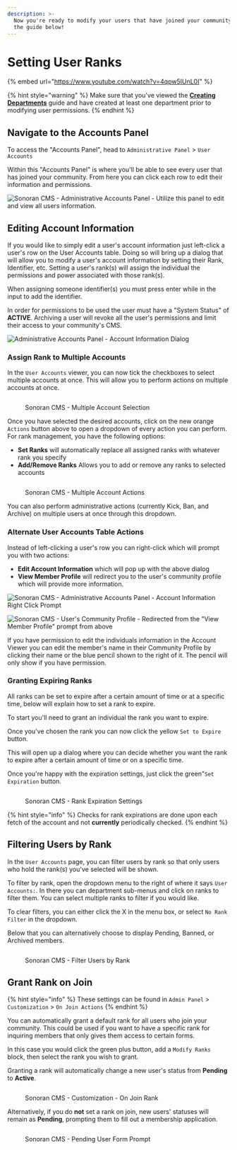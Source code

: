 ```yaml
---
description: >-
  Now you're ready to modify your users that have joined your community. Follow
  the guide below!
---
```


# Setting User Ranks

{% embed url="https://www.youtube.com/watch?v=4qpw5IUnL0I" %}

{% hint style="warning" %}
Make sure that you've viewed the [**Creating Departments**](creating-departments.md) guide and have created at least one department prior to modifying user permissions.
{% endhint %}

## Navigate to the Accounts Panel

To access the "Accounts Panel", head to `Administrative Panel` > `User Accounts`

Within this "Accounts Panel" is where you'll be able to see every user that has joined your community. From here you can click each row to edit their information and permissions.

![Sonoran CMS - Administrative Accounts Panel - Utilize this panel to edit and view all users information.](../../.gitbook/assets/CMS_UserAccsList.png)

## Editing Account Information

If you would like to simply edit a user's account information just left-click a user's row on the User Accounts table. Doing so will bring up a dialog that will allow you to modify a user's account information by setting their Rank, Identifier, etc. Setting a user's rank(s) will assign the individual the permissions and power associated with those rank(s).

When assigning someone identifier(s) you must press enter while in the input to add the identifier.

In order for permissions to be used the user must have a "System Status" of **ACTIVE**. Archiving a user will revoke all the user's permissions and limit their access to your community's CMS.

![Administrative Accounts Panel - Account Information Dialog](../../.gitbook/assets/CMS_EditAccInfo2.png)

### Assign Rank to  Multiple Accounts

In the `User Accounts` viewer, you can now tick the checkboxes to select multiple accounts at once. This will allow you to perform actions on multiple accounts at once.

<figure><img src="../../.gitbook/assets/CMS_SelectAccs.png" alt=""><figcaption><p>Sonoran CMS - Multiple Account Selection</p></figcaption></figure>

Once you have selected the desired accounts, click on the new orange `Actions` button above to open a dropdown of every action you can perform. For rank management, you have the following options:

* **Set Ranks** will automatically replace all assigned ranks with whatever rank you specify
* **Add/Remove Ranks** Allows you to add or remove any ranks to selected accounts

<figure><img src="../../.gitbook/assets/CMS_MultiAccActions.png" alt=""><figcaption><p>Sonoran CMS - Multiple Account Actions</p></figcaption></figure>

You can also perform administrative actions (currently Kick, Ban, and Archive) on multiple users at once through this dropdown.

### Alternate User Accounts Table Actions

Instead of left-clicking a user's row you can right-click which will prompt you with two actions:

* **Edit Account Information** which will pop up with the above dialog
* **View Member Profile** will redirect you to the user's community profile which will provide more information.

![Sonoran CMS - Administrative Accounts Panel - Account Information Right Click Prompt](../../.gitbook/assets/CMS_UserAccsListRC.png)

![Sonoran CMS - User's Community Profile - Redirected from the "View Member Profile" prompt from above](../../.gitbook/assets/CMS_UserProfile.png)

If you have permission to edit the individuals information in the Account Viewer you can edit the member's name in their Community Profile by clicking their name or the blue pencil shown to the right of it. The pencil will only show if you have permission.

### Granting Expiring Ranks

All ranks can be set to expire after a certain amount of time or at a specific time, below will explain how to set a rank to expire.

To start you'll need to grant an individual the rank you want to expire.

Once you've chosen the rank you can now click the yellow `Set to Expire` button.

This will open up a dialog where you can decide whether you want the rank to expire after a certain amount of time or on a specific time.

Once you're happy with the expiration settings, just click the green"`Set Expiration` button.

<figure><img src="https://i.imgur.com/N5bYqeH.png" alt=""><figcaption><p>Sonoran CMS - Rank Expiration Settings</p></figcaption></figure>

{% hint style="info" %}
Checks for rank expirations are done upon each fetch of the account and not **currently** periodically checked.
{% endhint %}

## Filtering Users by Rank

In the `User Accounts` page, you can filter users by rank so that only users who hold the rank(s) you've selected will be shown.

To filter by rank, open the dropdown menu to the right of where it says `User Accounts:`. In there you can department sub-menus and click on ranks to filter them. You can select multiple ranks to filter if you would like.&#x20;

To clear filters, you can either click the X in the menu box, or select `No Rank Filter` in the dropdown.

Below that you can alternatively choose to display Pending, Banned, or Archived members.

<figure><img src="../../.gitbook/assets/CMS_FilterByRank.png" alt=""><figcaption><p>Sonoran CMS - Filter Users by Rank</p></figcaption></figure>

## Grant Rank on Join

{% hint style="info" %}
These settings can be found in `Admin Panel` > `Customization` > `On Join Actions`
{% endhint %}

You can automatically grant a default rank for all users who join your community. This could be used if you want to have a specific rank for inquiring members that only gives them access to certain forms.&#x20;

In this case you would click the green plus button, add a `Modify Ranks` block, then select the rank you wish to grant.

Granting a rank will automatically change a new user's status from **Pending** to **Active**.

<figure><img src="../../.gitbook/assets/CMS_AddRankOnJoin.png" alt=""><figcaption><p>Sonoran CMS - Customization - On Join Rank</p></figcaption></figure>

Alternatively, if you do **not** set a rank on join, new users' statuses will remain as **Pending**, prompting them to fill out a membership application.

<figure><img src="../../.gitbook/assets/pending-filloutform.png" alt=""><figcaption><p>Sonoran CMS - Pending User Form Prompt</p></figcaption></figure>
